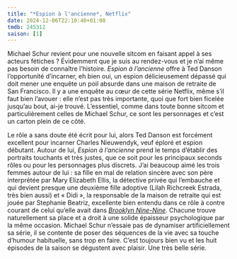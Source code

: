 ```yaml
---
title: "*Espion à l'ancienne*, Netflix"
date: 2024-12-06T22:10:40+01:00
tmdb: 245312 
saison: [1]
---
```


Michael Schur revient pour une nouvelle sitcom en faisant appel à ses acteurs fétiches ? Évidemment que je suis au rendez-vous et je n’ai même pas besoin de connaître l’histoire. *Espion à l’ancienne* offre à Ted Danson l’opportunité d’incarner, eh bien oui, un espion délicieusement dépassé qui doit mener une enquête un poil absurde dans une maison de retraite de San Francisco. Il y a une enquête au cœur de cette série Netflix, même s’il faut bien l’avouer : elle n’est pas très importante, quoi que fort bien ficelée jusqu’au bout, ai-je trouvé. L’essentiel, comme dans toute bonne sitcom et particulièrement celles de Michael Schur, ce sont les personnages et c’est un carton plein de ce côté. 

Le rôle a sans doute été écrit pour lui, alors Ted Danson est forcément excellent pour incarner Charles Nieuwendyk, veuf éploré et espion débutant. Autour de lui, *Espion à l’ancienne* prend le temps d’établir des portraits touchants et très justes, que ce soit pour les principaux seconds rôles ou pour les personnages plus discrets. J’ai beaucoup aimé les trois femmes autour de lui : sa fille en mal de relation sincère avec son père interprétée par Mary Elizabeth Ellis, la détective privée qui l’embauche et qui devient presque une deuxième fille adoptive (Lilah Richcreek Estrada, très bien aussi) et « Didi », la responsable de la maison de retraite qui est jouée par Stephanie Beatriz, excellente bien entendu dans ce rôle à contre courant de celui qu’elle avait dans [*Brooklyn Nine-Nine*](https://voiretmanger.fr/brooklyn-nine-nine-goor-schur-fox/). Chacune trouve naturellement sa place et a droit à une solide épaisseur psychologique par la même occasion. Michael Schur n’essaie pas de dynamiser artificiellement sa série, il se contente de poser des séquences de la vie avec sa touche d’humour habituelle, sans trop en faire. C’est toujours bien vu et les huit épisodes de la saison se dégustent avec plaisir. Une très belle série.
